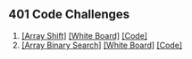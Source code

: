 ## 401 Code Challenges

1. [[Array Shift]](../code-challenges401/readmes/array_shift.md) [[White Board]](../code-challenges401/assets/array_shift.jpg) [[Code]](../code-challenges401/src/main/java/code/challenges401/ArrayShift.java)
1. [[Array Binary Search]](../code-challenges401/readmes/binary_search.md) [[White Board]](../code-challenges401/assets/array_binary_searcb.jpg) [[Code]](../code-challenges401/src/main/java/code/challenges401/BinarySearch.java)
